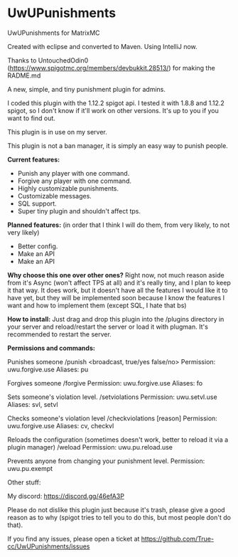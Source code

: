 # UwUPunishments
UwUPunishments for MatrixMC

Created with eclipse and converted to Maven. Using IntelliJ now.

Thanks to UntouchedOdin0 (https://www.spigotmc.org/members/devbukkit.28513/) for making the RADME.md 

A new, simple, and tiny punishment plugin for admins.

I coded this plugin with the 1.12.2 spigot api. I tested it with 1.8.8 and 1.12.2 spigot, so I don't know if it'll work on other versions. It's up to you if you want to find out.

This plugin is in use on my server.

This plugin is not a ban manager, it is simply an easy way to punish people.

__Current features:__
- Punish any player with one command.
- Forgive any player with one command.
- Highly customizable punishments.
- Customizable messages.
- SQL support.
- Super tiny plugin and shouldn't affect tps.

__Planned features:__ 
(in order that I think I will do them, from very likely, to not very likely)
- Better config.
- Make an API
- Make an API

__Why choose this one over other ones?__
Right now, not much reason aside from it's Async (won't affect TPS at all) and it's really tiny, and I plan to keep it that way. It does work, but it doesn't have all the features I would like it to have yet, but they will be implemented soon because I know the features I want and how to implement them (except SQL, I hate that bs)

__How to install:__
Just drag and drop this plugin into the /plugins directory in your server and reload/restart the server or load it with plugman. It's recommended to restart the server. 

__Permissions and commands:__

Punishes someone
/punish <player> <broadcast, true/yes false/no> <reason>
Permission: uwu.forgive.use
Aliases: pu

Forgives someone
/forgive <player> <reason>
Permission: uwu.forgive.use
Aliases: fo

Sets someone's violation level.
/setviolations <player> <reason> <do-action> <amount>
Permission: uwu.setvl.use
Aliases: svl, setvl

Checks someone's violation level
/checkviolations <player> [reason]
Permission: uwu.forgive.use
Aliases: cv, checkvl

Reloads the configuration (sometimes doesn't work, better to reload it via a plugin manager)
/weload
Permission: uwu.pu.reload.use

Prevents anyone from changing your punishment level.
Permission: uwu.pu.exempt

Other stuff:

My discord: https://discord.gg/46efA3P

Please do not dislike this plugin just because it's trash, please give a good reason as to why (spigot tries to tell you to do this, but most people don't do that).

If you find any issues, please open a ticket at https://github.com/True-cc/UwUPunishments/issues
